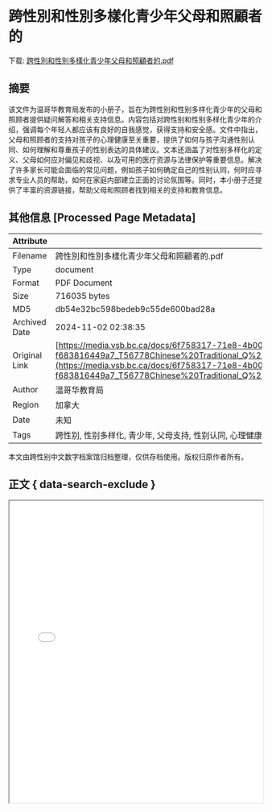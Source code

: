 # 跨性別和性別多樣化青少年父母和照顧者的

<!-- tcd_download_link -->
下载: <a href="跨性別和性別多樣化青少年父母和照顧者的.pdf" download>跨性別和性別多樣化青少年父母和照顧者的.pdf</a>
<!-- tcd_download_link_end -->

## 摘要

<!-- tcd_abstract -->
该文件为温哥华教育局发布的小册子，旨在为跨性别和性别多样化青少年的父母和照顾者提供疑问解答和相关支持信息。内容包括对跨性别和性别多样化青少年的介绍，强调每个年轻人都应该有良好的自我感觉，获得支持和安全感。文件中指出，父母和照顾者的支持对孩子的心理健康至关重要，提供了如何与孩子沟通性别认同、如何理解和尊重孩子的性别表达的具体建议。文本还涵盖了对性别多样化的定义、父母如何应对偏见和歧视、以及可用的医疗资源与法律保护等重要信息。解决了许多家长可能会面临的常见问题，例如孩子如何确定自己的性别认同，何时应寻求专业人员的帮助，如何在家庭内部建立正面的讨论氛围等。同时，本小册子还提供了丰富的资源链接，帮助父母和照顾者找到相关的支持和教育信息。

<!-- tcd_abstract_end -->

## 其他信息 [Processed Page Metadata]

| Attribute       | Value                                  |
|-----------------|----------------------------------------|
| Filename        | 跨性別和性別多樣化青少年父母和照顧者的.pdf                             |
| Type            | document                                 |
| Format          | PDF Document                               |
| Size            | 716035 bytes                           |
| MD5             | db54e32bc598bedeb9c55de600bad28a                                  |
| Archived Date   | 2024-11-02 02:38:35                             |
| Original Link   | [https://media.vsb.bc.ca/docs/6f758317-71e8-4b00-a299-f683816449a7_T56778Chinese%20Traditional_Q%26A%20Trans%20Booklet%20English%202017_Web.pdf.pdf](https://media.vsb.bc.ca/docs/6f758317-71e8-4b00-a299-f683816449a7_T56778Chinese%20Traditional_Q%26A%20Trans%20Booklet%20English%202017_Web.pdf.pdf)                         |
| Author          | 温哥华教育局                               |
| Region          | 加拿大                               |
| Date            | 未知                                 |
| Tags            | 跨性别, 性别多样化, 青少年, 父母支持, 性别认同, 心理健康, 法律政策, 教育资源, 医疗资源                                 |

本文由跨性别中文数字档案馆归档整理，仅供存档使用。版权归原作者所有。


## 正文 { data-search-exclude }

<!-- tcd_main_text -->
<iframe src="../跨性別和性別多樣化青少年父母和照顧者的.pdf" width="100%" height="600px">
    <p>无法显示PDF，请下载查看。</p>
</iframe>
<!-- tcd_main_text_end -->

